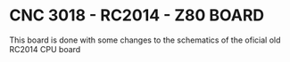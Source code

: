 # CNC 3018 - RC2014 - Z80 BOARD

This board is done with some changes to the schematics of the oficial old RC2014 CPU board
